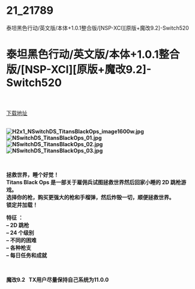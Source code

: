 # 21_21789
泰坦黑色行动/英文版/本体+1.0.1整合版/[NSP-XCI][原版+魔改9.2]-Switch520
# 泰坦黑色行动/英文版/本体+1.0.1整合版/[NSP-XCI][原版+魔改9.2]-Switch520
 <br/></br>
[下载地址](https://www.switch520.cc/article/21789 "下载地址")
<br/></br>

<p><strong><img title="H2x1_NSwitchDS_TitansBlackOps_image1600w.jpg" src="https://www.switch520.cc/muke_img/2021_08_29_ccc20b6ca2c45.jpg" alt="H2x1_NSwitchDS_TitansBlackOps_image1600w.jpg"></strong><br>
<strong><img title="NSwitchDS_TitansBlackOps_01.jpg" src="https://www.switch520.cc/muke_img/2021_08_29_89fc0f784fff0.jpg" alt="NSwitchDS_TitansBlackOps_01.jpg"></strong><br>
<strong><img title="NSwitchDS_TitansBlackOps_02.jpg" src="https://www.switch520.cc/muke_img/2021_08_29_b90dd16018ddc.jpg" alt="NSwitchDS_TitansBlackOps_02.jpg"></strong><br>
<strong><img title="NSwitchDS_TitansBlackOps_03.jpg" src="https://www.switch520.cc/muke_img/2021_08_29_f4d6208e0c58f.jpg" alt="NSwitchDS_TitansBlackOps_03.jpg">&nbsp;</strong></p>
<p>&nbsp;</p>
<p><strong>拯救世界，睡个好觉！</strong><br>
<strong>Titans Black Ops 是一部关于雇佣兵试图拯救世界然后回家小睡的 2D 跳枪游戏。</strong><br>
<strong>选择你的枪，购买更强大的枪和手榴弹，然后炸毁一切，顺便拯救世界。</strong><br>
<strong>锁定并加载！</strong></p>
<p><strong>特征 ：</strong><br>
<strong>– 2D 跳枪</strong><br>
<strong>– 24 个级别</strong><br>
<strong>– 不同的困难</strong><br>
<strong>– 各种枪支</strong><br>
<strong>– 每日任务和成就</strong></p>
<p>&nbsp;</p>
<p><strong>魔改9.2 &nbsp;&nbsp;TX用户尽量保持自己系统为11.0.0</strong></p>
